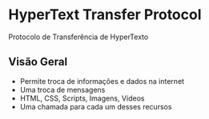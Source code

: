 # HyperText Transfer Protocol

Protocolo de Transferência de HyperTexto

## Visão Geral

- Permite troca de informações e dados na internet
- Uma troca de mensagens
- HTML, CSS, Scripts, Imagens, Vídeos
- Uma chamada para cada um desses recursos